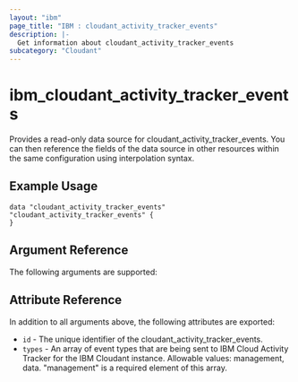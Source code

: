 ```yaml
---
layout: "ibm"
page_title: "IBM : cloudant_activity_tracker_events"
description: |-
  Get information about cloudant_activity_tracker_events
subcategory: "Cloudant"
---
```


# ibm\_cloudant_activity_tracker_events

Provides a read-only data source for cloudant_activity_tracker_events. You can then reference the fields of the data source in other resources within the same configuration using interpolation syntax.

## Example Usage

```hcl
data "cloudant_activity_tracker_events" "cloudant_activity_tracker_events" {
}
```

## Argument Reference

The following arguments are supported:


## Attribute Reference

In addition to all arguments above, the following attributes are exported:

* `id` - The unique identifier of the cloudant_activity_tracker_events.
* `types` - An array of event types that are being sent to IBM Cloud Activity Tracker for the IBM Cloudant instance. Allowable values: management, data. "management" is a required element of this array.

